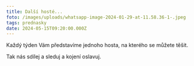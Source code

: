 ```yaml
---
title: Další hosté...
foto: /images/uploads/whatsapp-image-2024-01-29-at-11.58.36-1-.jpeg
tags: prednasky
date: 2024-05-15T09:20:00.000Z
---
```

Každý týden Vám představíme jednoho hosta, na kterého se můžete těšit.

Tak nás sdílej a sleduj a kojení oslavuj.
